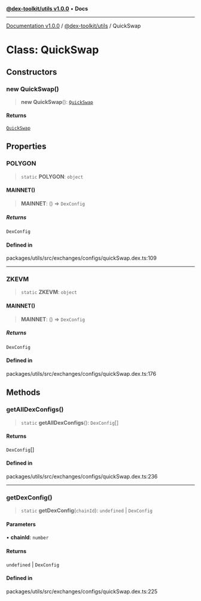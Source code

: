 [**@dex-toolkit/utils v1.0.0**](../README.md) • **Docs**

***

[Documentation v1.0.0](../../../packages.md) / [@dex-toolkit/utils](../README.md) / QuickSwap

# Class: QuickSwap

## Constructors

### new QuickSwap()

> **new QuickSwap**(): [`QuickSwap`](QuickSwap.md)

#### Returns

[`QuickSwap`](QuickSwap.md)

## Properties

### POLYGON

> `static` **POLYGON**: `object`

#### MAINNET()

> **MAINNET**: () => `DexConfig`

##### Returns

`DexConfig`

#### Defined in

packages/utils/src/exchanges/configs/quickSwap.dex.ts:109

***

### ZKEVM

> `static` **ZKEVM**: `object`

#### MAINNET()

> **MAINNET**: () => `DexConfig`

##### Returns

`DexConfig`

#### Defined in

packages/utils/src/exchanges/configs/quickSwap.dex.ts:176

## Methods

### getAllDexConfigs()

> `static` **getAllDexConfigs**(): `DexConfig`[]

#### Returns

`DexConfig`[]

#### Defined in

packages/utils/src/exchanges/configs/quickSwap.dex.ts:236

***

### getDexConfig()

> `static` **getDexConfig**(`chainId`): `undefined` \| `DexConfig`

#### Parameters

• **chainId**: `number`

#### Returns

`undefined` \| `DexConfig`

#### Defined in

packages/utils/src/exchanges/configs/quickSwap.dex.ts:225
